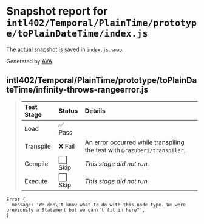 # Snapshot report for `intl402/Temporal/PlainTime/prototype/toPlainDateTime/index.js`

The actual snapshot is saved in `index.js.snap`.

Generated by [AVA](https://avajs.dev).

## intl402/Temporal/PlainTime/prototype/toPlainDateTime/infinity-throws-rangeerror.js

> | Test Stage | Status | Details |
> | :-- | :-- | :-- |
> | Load | ✅ Pass |  |
> | Transpile | ❌ Fail | An error occurred while transpiling the test with `@razuberi/transpiler`. |
> | Compile | ⬜ Skip | *This stage did not run.* |
> | Execute | ⬜ Skip | *This stage did not run.* |

    Error {
      message: 'We don\'t know what to do with this node type. We were previously a Statement but we can\'t fit in here?',
    }
